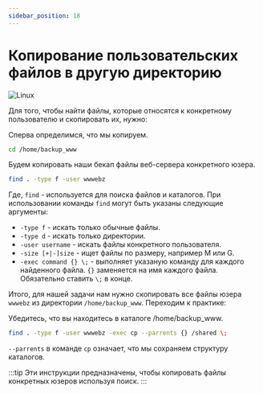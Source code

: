 ```yaml
---
sidebar_position: 18
---
```


# Копирование пользовательских файлов в другую директорию

![Linux](https://img.shields.io/badge/Linux-FCC624?style=for-the-badge&logo=linux&logoColor=black)


Для того, чтобы найти файлы, которые относятся к конкретному пользователю и скопировать их, нужно:

Сперва определимся, что мы копируем.

```bash
cd /home/backup_www
```

Будем копировать наши бекап файлы веб-сервера конкретного юзера.

```bash
find . -type f -user wwwebz
```
Где, `find` - используется для поиска файлов и каталогов.
При использовании команды `find` могут быть указаны следующие аргументы:

- `-type f` - искать только обычные файлы.
- `-type d` - искать только директории.
- `-user username` - искать файлы конкретного пользователя.
- `-size [+|-]size` - ищет файлы по размеру, например M или G.
- `-exec command {} \;` - выполняет указаную команду для каждого найденного файла. `{}` заменяется на имя каждого файла. Обязательно ставить `\;` в конце.

Итого, для нашей задачи нам нужно скопировать все файлы юзера `wwwebz` из директории `/home/backup_www`. Переходим к практике:

Убедитесь, что вы находитесь в каталоге /home/backup_www.

```bash
find . -type f -user wwwebz -exec cp --parrents {} /shared \;
```
`--parrents` в команде `cp` означает, что мы сохраняем структуру каталогов.



:::tip
Эти инструкции предназначены, чтобы копировать файлы конкретных юзеров используя поиск.
:::
